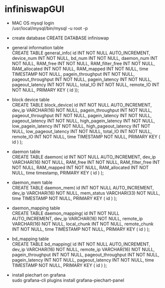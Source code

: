 # infiniswapGUI
* MAC OS mysql login <br>
/usr/local/mysql/bin/mysql -u root -p

* create database
CREATE DATABASE infiniswap

* general information table <br>
CREATE TABLE general_info( id INT NOT NULL AUTO_INCREMENT, device_num INT NOT NULL, bd_num INT NOT NULL, daemon_num INT NOT NULL, RAM_free INT NOT NULL, RAM_filter_free INT NOT NULL, RAM_allocated INT NOT NULL, RAM_mapped INT NOT NULL, time TIMESTAMP NOT NULL, pagein_throughput INT NOT NULL, pageout_throughput INT NOT NULL, pagein_latency INT NOT NULL, pageout_latency INT NOT NULL, total_IO INT NOT NULL, remote_IO INT NOT NULL, PRIMARY KEY ( id ));


* block device table <br>
CREATE TABLE block_device(  id INT NOT NULL AUTO_INCREMENT, dev_ip VARCHAR(16) NOT NULL, pagein_throughput INT NOT NULL, pageout_throughput INT NOT NULL, pagein_latency INT NOT NULL, pageout_latency INT NOT NULL, high_pagein_latency INT NOT NULL, low_pagein_latency INT NOT NULL, high_pageout_latency INT NOT NULL, low_pageout_latency INT NOT NULL, total_IO INT NOT NULL, remote_IO INT NOT NULL, time TIMESTAMP NOT NULL, PRIMARY KEY ( id ) );

* daemon table <br>
CREATE TABLE daemon(  id INT NOT NULL AUTO_INCREMENT, dev_ip VARCHAR(16) NOT NULL, RAM_free INT NOT NULL, RAM_filter_free INT NOT NULL, RAM_mapped INT NOT NULL, RAM_allocated INT NOT NULL, time timestamp, PRIMARY KEY ( id ) );

* daemon_mem table <br>
CREATE TABLE daemon_mem( id INT NOT NULL AUTO_INCREMENT, dev_ip VARCHAR(16) NOT NULL, mem_status VARCHAR(33) NOT NULL, time TIMESTAMP NOT NULL, PRIMARY KEY ( id ) );

* daemon_mapping table <br>
CREATE TABLE daemon_mapping( id INT NOT NULL AUTO_INCREMENT, dev_ip VARCHAR(16) NOT NULL, remote_ip VARCHAR(16) NOT NULL, local_chunk INT NOT NULL, remote_chunk INT NOT NULL, time TIMESTAMP NOT NULL, PRIMARY KEY ( id ) );

* bd_mapping table <br>
CREATE TABLE bd_mapping( id INT NOT NULL AUTO_INCREMENT, dev_ip VARCHAR(16) NOT NULL, remote_ip VARCHAR(16) NOT NULL, pagein_throughput INT NOT NULL, pageout_throughput INT NOT NULL, pagein_latency INT NOT NULL, pageout_latency INT NOT NULL, time TIMESTAMP NOT NULL, PRIMARY KEY ( id ) );

* install piechart on grafana <br>
sudo grafana-cli plugins install grafana-piechart-panel